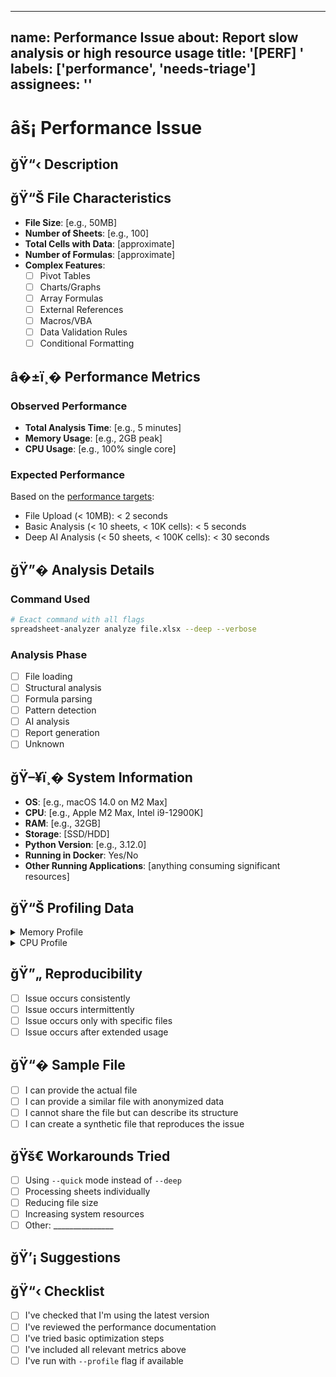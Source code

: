 ______________________________________________________________________

## name: Performance Issue about: Report slow analysis or high resource usage title: '[PERF] ' labels: ['performance', 'needs-triage'] assignees: ''

# âš¡ Performance Issue

## ğŸ“‹ Description

<!-- Describe the performance issue you're experiencing -->

## ğŸ“Š File Characteristics

- **File Size**: [e.g., 50MB]
- **Number of Sheets**: [e.g., 100]
- **Total Cells with Data**: [approximate]
- **Number of Formulas**: [approximate]
- **Complex Features**:
  - [ ] Pivot Tables
  - [ ] Charts/Graphs
  - [ ] Array Formulas
  - [ ] External References
  - [ ] Macros/VBA
  - [ ] Data Validation Rules
  - [ ] Conditional Formatting

## â�±ï¸� Performance Metrics

### Observed Performance

- **Total Analysis Time**: [e.g., 5 minutes]
- **Memory Usage**: [e.g., 2GB peak]
- **CPU Usage**: [e.g., 100% single core]

### Expected Performance

Based on the [performance targets](../../docs/design/comprehensive-system-design.md#performance-targets-and-benchmarks):

- File Upload (< 10MB): < 2 seconds
- Basic Analysis (< 10 sheets, < 10K cells): < 5 seconds
- Deep AI Analysis (< 50 sheets, < 100K cells): < 30 seconds

## ğŸ”� Analysis Details

### Command Used

```bash
# Exact command with all flags
spreadsheet-analyzer analyze file.xlsx --deep --verbose
```

### Analysis Phase

<!-- Where does the slowdown occur? -->

- [ ] File loading
- [ ] Structural analysis
- [ ] Formula parsing
- [ ] Pattern detection
- [ ] AI analysis
- [ ] Report generation
- [ ] Unknown

## ğŸ–¥ï¸� System Information

- **OS**: [e.g., macOS 14.0 on M2 Max]
- **CPU**: [e.g., Apple M2 Max, Intel i9-12900K]
- **RAM**: [e.g., 32GB]
- **Storage**: [SSD/HDD]
- **Python Version**: [e.g., 3.12.0]
- **Running in Docker**: Yes/No
- **Other Running Applications**: [anything consuming significant resources]

## ğŸ“Š Profiling Data

<!-- If possible, run with profiling enabled -->

<details>
<summary>Memory Profile</summary>

```
# Run with: uv run python -m memory_profiler spreadsheet_analyzer ...
<!-- Paste memory profile output -->
```

</details>

<details>
<summary>CPU Profile</summary>

```
# Run with: uv run python -m cProfile -o profile.stats spreadsheet_analyzer ...
<!-- Paste relevant profile output -->
```

</details>

## ğŸ”„ Reproducibility

- [ ] Issue occurs consistently
- [ ] Issue occurs intermittently
- [ ] Issue occurs only with specific files
- [ ] Issue occurs after extended usage

## ğŸ“� Sample File

<!-- Can you provide a file that demonstrates the issue? -->

- [ ] I can provide the actual file
- [ ] I can provide a similar file with anonymized data
- [ ] I cannot share the file but can describe its structure
- [ ] I can create a synthetic file that reproduces the issue

## ğŸš€ Workarounds Tried

<!-- What have you tried to improve performance? -->

- [ ] Using `--quick` mode instead of `--deep`
- [ ] Processing sheets individually
- [ ] Reducing file size
- [ ] Increasing system resources
- [ ] Other: \_\_\_\_\_\_\_\_\_\_\_\_\_\_\_

## ğŸ’¡ Suggestions

<!-- Any ideas for performance improvements? -->

## ğŸ“‹ Checklist

- [ ] I've checked that I'm using the latest version
- [ ] I've reviewed the performance documentation
- [ ] I've tried basic optimization steps
- [ ] I've included all relevant metrics above
- [ ] I've run with `--profile` flag if available
